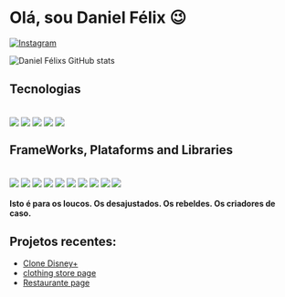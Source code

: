 # Olá, sou Daniel Félix 😉

[![Instagram](https://img.shields.io/badge/Instagram-%23E4405F.svg?style=for-the-badge&logo=Instagram&logoColor=white)
]()


  
![Daniel Félixs GitHub stats](https://github-readme-stats.vercel.app/api?username=danzSTK&_icons=true&theme=dracula)



## Tecnologias

<div style="display: inline_block;"> <br/>
  <img align="center" src="https://img.shields.io/badge/html5-%23E34F26.svg?style=for-the-badge&logo=html5&logoColor=white" />
  <img align="center" src="https://img.shields.io/badge/css3-%231572B6.svg?style=for-the-badge&logo=css3&logoColor=white" />
  <img align="center" src="https://img.shields.io/badge/javascript-%23323330.svg?style=for-the-badge&logo=javascript&logoColor=%23F7DF1E" />
  <img align="center" src="https://img.shields.io/badge/java-%23ED8B00.svg?style=for-the-badge&logo=openjdk&logoColor=white" />
  <img align="center" src="https://img.shields.io/badge/typescript-%23007ACC.svg?style=for-the-badge&logo=typescript&logoColor=white" />



## FrameWorks, Plataforms and Libraries 

<div style="display: inline_block;"> <br/> 
  <img align="center" src="https://img.shields.io/badge/bootstrap-%238511FA.svg?style=for-the-badge&logo=bootstrap&logoColor=white" />
  <img align="center" src="https://img.shields.io/badge/jquery-%230769AD.svg?style=for-the-badge&logo=jquery&logoColor=white" />
  <img align="center" src="https://img.shields.io/badge/less-2B4C80?style=for-the-badge&logo=less&logoColor=white" />
  <img align="center" src="https://img.shields.io/badge/SASS-hotpink.svg?style=for-the-badge&logo=SASS&logoColor=white" />
  <img align="center" src="https://img.shields.io/badge/GULP-%23CF4647.svg?style=for-the-badge&logo=gulp&logoColor=white" />
  <img align="center" src="https://img.shields.io/badge/node.js-6DA55F?style=for-the-badge&logo=node.js&logoColor=white" />
  <img align="center" src="https://img.shields.io/badge/NPM-%23CB3837.svg?style=for-the-badge&logo=npm&logoColor=white" />
  <img align="center" src="https://img.shields.io/badge/Next-black?style=for-the-badge&logo=next.js&logoColor=white" />
  <img align="center" src="https://img.shields.io/badge/vuejs-%2335495e.svg?style=for-the-badge&logo=vuedotjs&logoColor=%234FC08D" />
  <img align="center" src="https://img.shields.io/badge/react-%2320232a.svg?style=for-the-badge&logo=react&logoColor=%2361DAFB" />
<div/>


#### Isto é para os loucos. Os desajustados. Os rebeldes. Os criadores de caso.

## Projetos recentes:

- [Clone Disney+](https://clone-disneyplus-iota-dusky.vercel.app) <br/>
- [clothing store page](https://clothing-store-page.vercel.app) <br/>
- [Restaurante page](https://restaurante-page.vercel.app) <br/>
